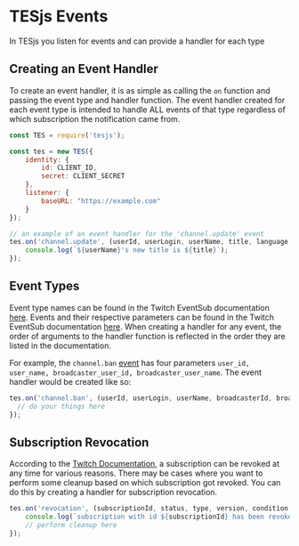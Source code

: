 # TESjs Events
In TESjs you listen for events and can provide a handler for each type

## Creating an Event Handler
To create an event handler, it is as simple as calling the `on` function and passing the event type and handler function. The event handler created for each event type is intended to handle ALL events of that type regardless of which subscription the notification came from.
```js
const TES = require('tesjs');

const tes = new TES({
    identity: {
        id: CLIENT_ID,
        secret: CLIENT_SECRET
    },
    listener: {
        baseURL: "https://example.com"
    }
});

// an example of an event handler for the 'channel.update' event
tes.on('channel.update', (userId, userLogin, userName, title, language, categoryId, categoryName, isMature) => {
    console.log(`${userName}'s new title is ${title}`);
});
```

## Event Types
Event type names can be found in the Twitch EventSub documentation [here](https://dev.twitch.tv/docs/eventsub/eventsub-subscription-types).  Events and their respective parameters can be found in the Twitch EventSub documentation [here](https://dev.twitch.tv/docs/eventsub/eventsub-reference#events).  When creating a handler for any event, the order of arguments to the handler function is reflected in the order they are listed in the documentation.

For example, the `channel.ban` [event](https://dev.twitch.tv/docs/eventsub/eventsub-reference#channel-ban-event) has four parameters `user_id, user_name, broadcaster_user_id, broadcaster_user_name`.  The event handler would be created like so:
```js
tes.on('channel.ban', (userId, userLogin, userName, broadcasterId, broadcasterLogin, broadcasterName) => {
  // do your things here
});
```

## Subscription Revocation
According to the [Twitch Documentation](https://dev.twitch.tv/docs/eventsub#subscription-revocation), a subscription can be revoked at any time for various reasons.  There may be cases where you want to perform some cleanup based on which subscription got revoked.  You can do this by creating a handler for subscription revocation.
```js
tes.on('revocation', (subscriptionId, status, type, version, condition, transport, createdAt) => {
    console.log(`subscription with id ${subscriptionId} has been revoked`);
    // perform cleanup here
});
```